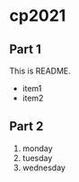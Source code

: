 # cp2021
 ## Part 1
This is README.
 - item1
 - item2

 ## Part 2
 1. monday
 1. tuesday
 1. wednesday

